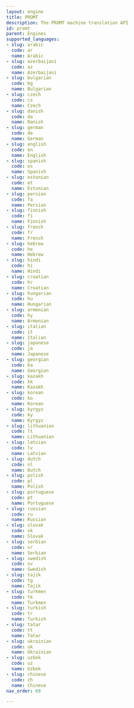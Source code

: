 ```yaml
---
layout: engine
title: PROMT
description: The PROMT machine translation API
id: promt
parent: Engines
supported_languages:
- slug: arabic
  code: ar
  name: Arabic
- slug: azerbaijani
  code: az
  name: Azerbaijani
- slug: bulgarian
  code: bg
  name: Bulgarian
- slug: czech
  code: cs
  name: Czech
- slug: danish
  code: da
  name: Danish
- slug: german
  code: de
  name: German
- slug: english
  code: en
  name: English
- slug: spanish
  code: es
  name: Spanish
- slug: estonian
  code: et
  name: Estonian
- slug: persian
  code: fa
  name: Persian
- slug: finnish
  code: fi
  name: Finnish
- slug: french
  code: fr
  name: French
- slug: hebrew
  code: he
  name: Hebrew
- slug: hindi
  code: hi
  name: Hindi
- slug: croatian
  code: hr
  name: Croatian
- slug: hungarian
  code: hu
  name: Hungarian
- slug: armenian
  code: hy
  name: Armenian
- slug: italian
  code: it
  name: Italian
- slug: japanese
  code: ja
  name: Japanese
- slug: georgian
  code: ka
  name: Georgian
- slug: kazakh
  code: kk
  name: Kazakh
- slug: korean
  code: ko
  name: Korean
- slug: kyrgyz
  code: ky
  name: Kyrgyz
- slug: lithuanian
  code: lt
  name: Lithuanian
- slug: latvian
  code: lv
  name: Latvian
- slug: dutch
  code: nl
  name: Dutch
- slug: polish
  code: pl
  name: Polish
- slug: portuguese
  code: pt
  name: Portuguese
- slug: russian
  code: ru
  name: Russian
- slug: slovak
  code: sk
  name: Slovak
- slug: serbian
  code: sr
  name: Serbian
- slug: swedish
  code: sv
  name: Swedish
- slug: tajik
  code: tg
  name: Tajik
- slug: turkmen
  code: tk
  name: Turkmen
- slug: turkish
  code: tr
  name: Turkish
- slug: tatar
  code: tt
  name: Tatar
- slug: ukrainian
  code: uk
  name: Ukrainian
- slug: uzbek
  code: uz
  name: Uzbek
- slug: chinese
  code: zh
  name: Chinese
nav_order: 69

---
```



